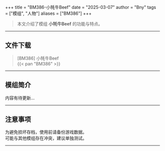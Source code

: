 +++
title = "BM386-小牦牛Beef"
date = "2025-03-07"
author = "Bny"
tags = ["模组", "人物"]
aliases = ["BM386"]
+++

> 本文介绍了模组 **小牦牛Beef** 的功能与特点。

---

## 文件下载

> [BM386] 小牦牛Beef  
{{< pan "BM386" >}}  

---

## 模组简介

>  
内容有待更新...  

---

## 注意事项

>  
为避免损坏存档，使用前请备份游戏数据。  
可能与其他模组存在冲突，建议单独测试。  

---

